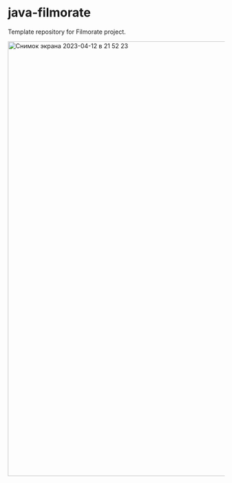# java-filmorate
Template repository for Filmorate project.

<img width="1011" alt="Снимок экрана 2023-04-12 в 21 52 23" src="https://user-images.githubusercontent.com/115879337/231562821-50662e97-7d57-4130-a52f-d089c9b18ca9.png">
